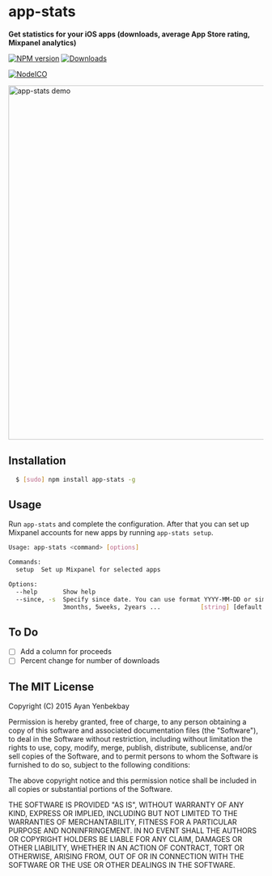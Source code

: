 # app-stats
**Get statistics for your iOS apps (downloads, average App Store rating, Mixpanel analytics)**

[![NPM version][npm-image]][npm-url] [![Downloads][downloads-image]][npm-url]

[![NodeICO][nodeico-image]][nodeico-url]

<img width="700" alt="app-stats demo" src="demo.gif"/>

## Installation

```bash
  $ [sudo] npm install app-stats -g
```

## Usage

Run `app-stats` and complete the configuration. After that you can set up Mixpanel accounts for new apps by running `app-stats setup`.

```bash
Usage: app-stats <command> [options]

Commands:
  setup  Set up Mixpanel for selected apps

Options:
  --help       Show help                                               [boolean]
  --since, -s  Specify since date. You can use format YYYY-MM-DD or simply 1day,
               3months, 5weeks, 2years ...           [string] [default: "0days"]
```

## To Do

- [ ] Add a column for proceeds
- [ ] Percent change for number of downloads

## The MIT License

Copyright (C) 2015  Ayan Yenbekbay

Permission is hereby granted, free of charge, to any person obtaining a copy
of this software and associated documentation files (the "Software"), to deal
in the Software without restriction, including without limitation the rights
to use, copy, modify, merge, publish, distribute, sublicense, and/or sell
copies of the Software, and to permit persons to whom the Software is
furnished to do so, subject to the following conditions:

The above copyright notice and this permission notice shall be included in
all copies or substantial portions of the Software.

THE SOFTWARE IS PROVIDED "AS IS", WITHOUT WARRANTY OF ANY KIND, EXPRESS OR
IMPLIED, INCLUDING BUT NOT LIMITED TO THE WARRANTIES OF MERCHANTABILITY,
FITNESS FOR A PARTICULAR PURPOSE AND NONINFRINGEMENT. IN NO EVENT SHALL THE
AUTHORS OR COPYRIGHT HOLDERS BE LIABLE FOR ANY CLAIM, DAMAGES OR OTHER
LIABILITY, WHETHER IN AN ACTION OF CONTRACT, TORT OR OTHERWISE, ARISING FROM,
OUT OF OR IN CONNECTION WITH THE SOFTWARE OR THE USE OR OTHER DEALINGS IN
THE SOFTWARE.

[downloads-image]: https://img.shields.io/npm/dm/app-stats.svg
[npm-url]: https://www.npmjs.com/package/app-stats
[npm-image]: https://img.shields.io/npm/v/app-stats.svg

[nodeico-url]: https://nodei.co/npm/app-stats
[nodeico-image]: https://nodei.co/npm/app-stats.png?downloads=true&downloadRank=true

